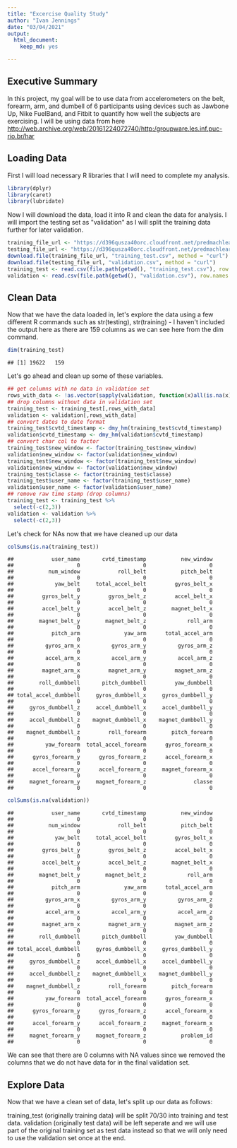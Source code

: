 ```yaml
---
title: "Excercise Quality Study"
author: "Ivan Jennings"
date: "03/04/2021"
output:
  html_document:
    keep_md: yes

---
```




## Executive Summary

In this project, my goal will be to use data from accelerometers on the belt, forearm, arm, and dumbell of 6 participants using devices such as Jawbone Up, Nike FuelBand, and Fitbit to quantify how well the subjects are exercising. I will be using data from here http://web.archive.org/web/20161224072740/http:/groupware.les.inf.puc-rio.br/har

## Loading Data

First I will load necessary R libraries that I will need to complete my analysis.


```r
library(dplyr)
library(caret)
library(lubridate)
```

Now I will download the data, load it into R and clean the data for analysis. I will import the testing set as "validation" as I will split the training data further for later validation.


```r
training_file_url <- "https://d396qusza40orc.cloudfront.net/predmachlearn/pml-training.csv"
testing_file_url <- "https://d396qusza40orc.cloudfront.net/predmachlearn/pml-testing.csv"
download.file(training_file_url, "training_test.csv", method = "curl")
download.file(testing_file_url, "validation.csv", method = "curl")
training_test <- read.csv(file.path(getwd(), "training_test.csv"), row.names = 1, stringsAsFactors = FALSE)
validation <- read.csv(file.path(getwd(), "validation.csv"), row.names = 1, stringsAsFactors = FALSE)
```

## Clean Data

Now that we have the data loaded in, let's explore the data using a few different R commands such as str(testing), str(training) - I haven't included the output here as there are 159 columns as we can see here from the dim command.


```r
dim(training_test)
```

```
## [1] 19622   159
```

Let's go ahead and clean up some of these variables.


```r
## get columns with no data in validation set
rows_with_data <- !as.vector(sapply(validation, function(x)all(is.na(x))))
## drop columns without data in validation set
training_test <- training_test[,rows_with_data]
validation <- validation[,rows_with_data]
## convert dates to date format
training_test$cvtd_timestamp <- dmy_hm(training_test$cvtd_timestamp)
validation$cvtd_timestamp <- dmy_hm(validation$cvtd_timestamp)
## convert char col to factor
training_test$new_window <- factor(training_test$new_window)
validation$new_window <- factor(validation$new_window)
training_test$new_window <- factor(training_test$new_window)
validation$new_window <- factor(validation$new_window)
training_test$classe <- factor(training_test$classe)
training_test$user_name <- factor(training_test$user_name)
validation$user_name <- factor(validation$user_name)
## remove raw time stamp (drop columns)
training_test <- training_test %>%
  select(-c(2,3))
validation <- validation %>%
  select(-c(2,3))
```

Let's check for NAs now that we have cleaned up our data


```r
colSums(is.na(training_test))
```

```
##            user_name       cvtd_timestamp           new_window 
##                    0                    0                    0 
##           num_window            roll_belt           pitch_belt 
##                    0                    0                    0 
##             yaw_belt     total_accel_belt         gyros_belt_x 
##                    0                    0                    0 
##         gyros_belt_y         gyros_belt_z         accel_belt_x 
##                    0                    0                    0 
##         accel_belt_y         accel_belt_z        magnet_belt_x 
##                    0                    0                    0 
##        magnet_belt_y        magnet_belt_z             roll_arm 
##                    0                    0                    0 
##            pitch_arm              yaw_arm      total_accel_arm 
##                    0                    0                    0 
##          gyros_arm_x          gyros_arm_y          gyros_arm_z 
##                    0                    0                    0 
##          accel_arm_x          accel_arm_y          accel_arm_z 
##                    0                    0                    0 
##         magnet_arm_x         magnet_arm_y         magnet_arm_z 
##                    0                    0                    0 
##        roll_dumbbell       pitch_dumbbell         yaw_dumbbell 
##                    0                    0                    0 
## total_accel_dumbbell     gyros_dumbbell_x     gyros_dumbbell_y 
##                    0                    0                    0 
##     gyros_dumbbell_z     accel_dumbbell_x     accel_dumbbell_y 
##                    0                    0                    0 
##     accel_dumbbell_z    magnet_dumbbell_x    magnet_dumbbell_y 
##                    0                    0                    0 
##    magnet_dumbbell_z         roll_forearm        pitch_forearm 
##                    0                    0                    0 
##          yaw_forearm  total_accel_forearm      gyros_forearm_x 
##                    0                    0                    0 
##      gyros_forearm_y      gyros_forearm_z      accel_forearm_x 
##                    0                    0                    0 
##      accel_forearm_y      accel_forearm_z     magnet_forearm_x 
##                    0                    0                    0 
##     magnet_forearm_y     magnet_forearm_z               classe 
##                    0                    0                    0
```

```r
colSums(is.na(validation))
```

```
##            user_name       cvtd_timestamp           new_window 
##                    0                    0                    0 
##           num_window            roll_belt           pitch_belt 
##                    0                    0                    0 
##             yaw_belt     total_accel_belt         gyros_belt_x 
##                    0                    0                    0 
##         gyros_belt_y         gyros_belt_z         accel_belt_x 
##                    0                    0                    0 
##         accel_belt_y         accel_belt_z        magnet_belt_x 
##                    0                    0                    0 
##        magnet_belt_y        magnet_belt_z             roll_arm 
##                    0                    0                    0 
##            pitch_arm              yaw_arm      total_accel_arm 
##                    0                    0                    0 
##          gyros_arm_x          gyros_arm_y          gyros_arm_z 
##                    0                    0                    0 
##          accel_arm_x          accel_arm_y          accel_arm_z 
##                    0                    0                    0 
##         magnet_arm_x         magnet_arm_y         magnet_arm_z 
##                    0                    0                    0 
##        roll_dumbbell       pitch_dumbbell         yaw_dumbbell 
##                    0                    0                    0 
## total_accel_dumbbell     gyros_dumbbell_x     gyros_dumbbell_y 
##                    0                    0                    0 
##     gyros_dumbbell_z     accel_dumbbell_x     accel_dumbbell_y 
##                    0                    0                    0 
##     accel_dumbbell_z    magnet_dumbbell_x    magnet_dumbbell_y 
##                    0                    0                    0 
##    magnet_dumbbell_z         roll_forearm        pitch_forearm 
##                    0                    0                    0 
##          yaw_forearm  total_accel_forearm      gyros_forearm_x 
##                    0                    0                    0 
##      gyros_forearm_y      gyros_forearm_z      accel_forearm_x 
##                    0                    0                    0 
##      accel_forearm_y      accel_forearm_z     magnet_forearm_x 
##                    0                    0                    0 
##     magnet_forearm_y     magnet_forearm_z           problem_id 
##                    0                    0                    0
```

We can see that there are 0 columns with NA values since we removed the columns that we do not have data for in the final validation set.

## Explore Data

Now that we have a clean set of data, let's split up our data as follows:

training_test (originally training data) will be split 70/30 into training and test data.
validation (originally test data) will be left seperate and we will use part of the original training set as test data instead so that we will only need to use the validation set once at the end.
